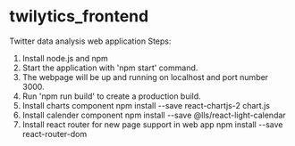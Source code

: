 # twilytics_frontend
Twitter data analysis web application
Steps:
1. Install node.js and npm
2. Start the application with 'npm start' command.
3. The webpage will be up and running on localhost and port number 3000.
4. Run 'npm run build' to create a production build.
5. Install charts component
npm install --save react-chartjs-2 chart.js
5. Install calender component
npm install --save @lls/react-light-calendar
6. Install react router for new page support in web app
npm install --save react-router-dom

